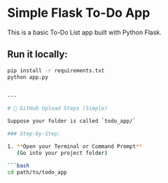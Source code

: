 # Simple Flask To-Do App

This is a basic To-Do List app built with Python Flask.

## Run it locally:

```bash
pip install -r requirements.txt
python app.py


---

# 🚀 GitHub Upload Steps (Simple)

Suppose your folder is called `todo_app/`

### Step-by-Step:

1. **Open your Terminal or Command Prompt**  
   (Go into your project folder)

```bash
cd path/to/todo_app

